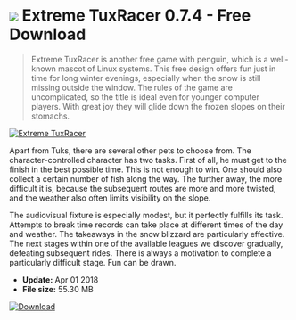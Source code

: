 # ![](https://cdn.softexe.net/static/icon/win.gif) Extreme TuxRacer 0.7.4 - Free Download

> Extreme TuxRacer is another free game with penguin, which is a well-known mascot of Linux systems. This free design offers fun just in time for long winter evenings, especially when the snow is still missing outside the window. The rules of the game are uncomplicated, so the title is ideal even for younger computer players. With great joy they will glide down the frozen slopes on their stomachs.

[![Extreme TuxRacer](https://gallery.dpcdn.pl/imgc/Tools/64414/g_-_420x350_1.5_-_x20151224010226_0.jpg)](https://softexe.net/win/games-entertainment/race/extreme-tuxracer:pRdcb.html)

Apart from Tuks, there are several other pets to choose from. The character-controlled character has two tasks. First of all, he must get to the finish in the best possible time. This is not enough to win. One should also collect a certain number of fish along the way. The further away, the more difficult it is, because the subsequent routes are more and more twisted, and the weather also often limits visibility on the slope.
 
 
 The audiovisual fixture is especially modest, but it perfectly fulfills its task. Attempts to break time records can take place at different times of the day and weather. The takeaways in the snow blizzard are particularly effective. The next stages within one of the available leagues we discover gradually, defeating subsequent rides. There is always a motivation to complete a particularly difficult stage. Fun can be drawn.


- **Update:** Apr 01 2018
- **File size:** 55.30 MB

[![Download](https://cdn.softexe.net/static/img/download.png)](https://softexe.net/win/games-entertainment/race/extreme-tuxracer:pRdcb.html)

